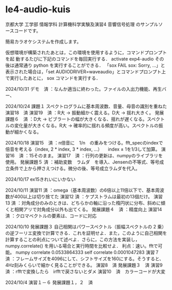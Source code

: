 # le4-audio-kuis

京都大学 工学部 情報学科 計算機科学実験及演習4 音響信号処理 のサンプルソースコードです。

簡易カラオケシステムを作成します。

仮想環境が構築されたあとは，この環境を使用するように，コマンドプロンプトを起
動するたびに下記のコマンドを毎回実行する．
    activate exp4-audio
その後は通常通り python を実行することができる．
「sox FAIL sox: Sorry, ...」と表示された場合は，「set AUDIODRIVER=waveaudio」とコマンドプロンプト上で実行したあとに，
sox コマンドを実行する．

2024/10/31
デモ　済
：なんか適当に終わった。ファイルの入出力機能、再生バー、

2024/10/24
課題１
スペクトログラムに基本周波数、音量、母音の識別を重ねた
演習18　済
演習19　済
：R大 → 振動細かく震える。D大 → 揺れ大きく。
発展課題６　済
：D大 → ビブラートの幅が大きくなる、揺れが遅くなる。スペクトルの変化量が大きくなる。R大 → 確率的に揺れる頻度が高い。スペクトルの振動が細かくなる。

2024/10/18
演習15　済
：n倍音に　1/n　の重みをつける。fft_specのindexで倍音を考える（index, 2 * index, 3 * index, ...）
　index ± 1を1/3して加算。
演習16　済
：15そのまま。
演習17　済
：行列の更新は、numpyのライブラリを使用。
発展課題５  済
：補助変数　ラムダ　を導入、Jensenの不等式、等号成立条件で上から押さえつける。微分の後、等号成立ラムダを代入。

2024/10/17
ex15きれいにいかない

2024/10/11
演習11  済
：omega（基本周波数）の6倍以上11倍以下で、基本周波数が400以上は切り捨てた
演習12  済
：ケプストラムは最初の13個だけ。
演習13  済
：対角成分のみのときは、どちらかの軸に沿った楕円状に分布、斜めに傾くと相関アリで対角成分以外も出てくる。
発展課題４　済
：精度向上
演習14  済
：クロマベクトルの要素は、コードに対応

2024/10/10
発展課題３
自己相関はパワースペクトル（振幅スペクトルの 2 乗）の逆フーリエ変換で計算できる．これを証明せよ．また，このように自己相関を計算することの利点について述べよ．さらに，この方法を実装し，numpy.correlate() を用いる場合と実行時間を比較せよ．
利点：速い。fftで可能。
numpy correlate 0.0533864333
self correlate  0.0001047283 
演習７　済
：フレームサイズを4096にして、シフトサイズを160にする。そうすると、4Hz刻みくらいで細かく見ることができる。
演習8　済
発展課題３　済
演習9　済
：rfftで変換したら　irfftで戻さないとダメ
演習10　済　カラーコードが大変

2024/10/4
演習１－６
発展課題１，２　済
   
